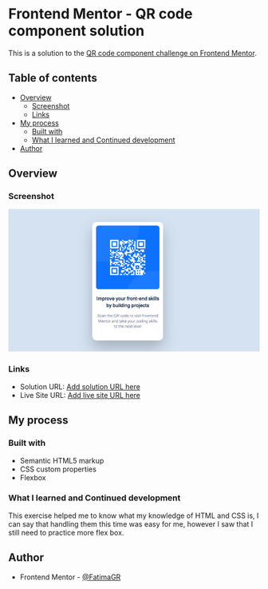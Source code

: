 # Frontend Mentor - QR code component solution

This is a solution to the [QR code component challenge on Frontend Mentor](https://www.frontendmentor.io/challenges/qr-code-component-iux_sIO_H).

## Table of contents

- [Overview](#overview)
  - [Screenshot](#screenshot)
  - [Links](#links)
- [My process](#my-process)
  - [Built with](#built-with)
  - [What I learned and Continued development](#what-i-learned-and-continued-development)
- [Author](#author)


## Overview

### Screenshot

![](./images/solution.png)

### Links

- Solution URL: [Add solution URL here](https://your-solution-url.com)
- Live Site URL: [Add live site URL here](https://your-live-site-url.com)

## My process

### Built with

- Semantic HTML5 markup
- CSS custom properties
- Flexbox

### What I learned and Continued development

This exercise helped me to know what my knowledge of HTML and CSS is, I can say that handling them this time was easy for me, however I saw that I still need to practice more flex box.

## Author

- Frontend Mentor - [@FatimaGR](https://www.frontendmentor.io/profile/FatimaGR)
